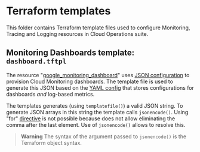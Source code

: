 # Terraform templates

This folder contains Terraform template files used to configure Monitoring,
Tracing and Logging resources in Cloud Operations suite.

## Monitoring Dashboards template: `dashboard.tftpl`

The resource "[google_monitoring_dashboard][1]" uses [JSON configuration][2]
to provision Cloud Monitoring dashboards.
The template file is used to generate this JSON based on the [YAML config][3]
that stores configurations for dashboards _and_ log-based metrics.

The templates generates (using `templatefile()`) a valid JSON string.
To generate JSON arrays in this string the template calls `jsonencode()`.
Using "for" [directive][4] is not possible because does not allow eliminating
the comma after the last element. Use of `jsonencode()` allows to resolve this.
> **Warning**
> The syntax of the argument passed to `jsonencode()` is the Terraform object syntax.

[1]: https://registry.terraform.io/providers/hashicorp/google/latest/docs/resources/monitoring_dashboard
[2]: https://cloud.google.com/monitoring/api/ref_v3/rest/v1/projects.dashboards
[3]: https://google.com/not-very+found
[4]: https://www.terraform.io/language/expressions/strings#directives
